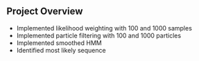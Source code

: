 ## Project Overview

- Implemented likelihood weighting with 100 and 1000 samples
- Implemented particle filtering with 100 and 1000 particles
- Implemented smoothed HMM
- Identified most likely sequence
